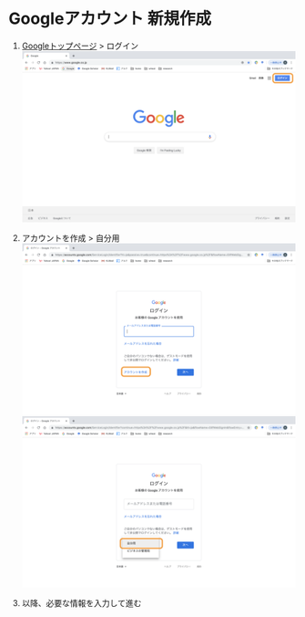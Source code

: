 # Googleアカウント 新規作成
1. [Googleトップページ](https://www.google.co.jp/) > ログイン
![step1](https://github.com/CropEvol/lecture/blob/master/textbook_2019/images/create_google_account1.png?raw=true
 "step1")

1. アカウントを作成 > 自分用
![step2](https://github.com/CropEvol/lecture/blob/master/textbook_2019/images/create_google_account2.png?raw=true
 "step2")
![step3](https://github.com/CropEvol/lecture/blob/master/textbook_2019/images/create_google_account3.png?raw=true
 "step3")

1. 以降、必要な情報を入力して進む
